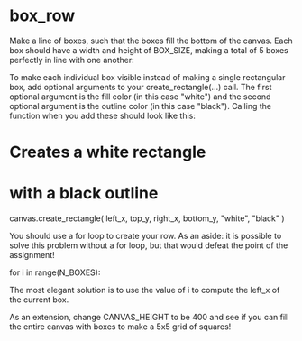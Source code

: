 # box_row
Make a line of boxes, such that the boxes fill the bottom of the canvas. Each box should have a width and height of BOX_SIZE, making a total of 5 boxes perfectly in line with one another:

To make each individual box visible instead of making a single rectangular box, add optional arguments to your create_rectangle(...) call. The first optional argument is the fill color (in this case "white") and the second optional argument is the outline color (in this case "black"). Calling the function when you add these should look like this:

# Creates a white rectangle 
# with a black outline
canvas.create_rectangle(
    left_x, 
    top_y, 
    right_x, 
    bottom_y, 
    "white", 
    "black"
)

You should use a for loop to create your row. As an aside: it is possible to solve this problem without a for loop, but that would defeat the point of the assignment!

for i in range(N_BOXES):

The most elegant solution is to use the value of i to compute the left_x of the current box.

As an extension, change CANVAS_HEIGHT to be 400 and see if you can fill the entire canvas with boxes to make a 5x5 grid of squares!
